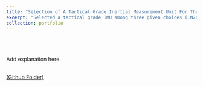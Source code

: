 ```yaml
---
title: "Selection of A Tactical Grade Inertial Measurement Unit For The Delta IV Heavy Launch Vehicle"
excerpt: "Selected a tactical grade IMU among three given choices (LN200, HG1700, HG9848) for the Delta IV heavy launch vehicle<br/><img src='/images/500x300.png'>"
collection: portfolio
---
```

<br>
<br>
<br>
Add explanation here.
<br>
<br>

[(Github Folder)](https://github.com/DrSGBhat/Personal_Projects/tree/master/Delta_Heavy)